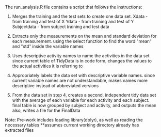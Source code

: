 The run_analysis.R file contains a script that follows the instructions:

1. Merges the training and the test sets to create one data set.
Xdata - from training and test of X
Ydata - from training and test of Y
Subjectdata - from subject training and test data

2. Extracts only the measurements on the mean and standard deviation for each measurement.
using the select function to find the word "mean" and "std" inside the variable names

3. Uses descriptive activity names to name the activities in the data set
since current table of TidyData is in code form, changes the values to the actual activities it is referring to

4. Appropriately labels the data set with descriptive variable names.
since current variable names are not understandable, makes names more descriptive instead of abbreviated versions

5. From the data set in step 4, creates a second, independent tidy data set with the average of each variable for each activity and each subject.
final table is now grouped by subject and activity, and outputs the mean
also, writes a file for the FinalData


Note:
Pre-work includes loading library(dplyr), as well as reading the necessary tables
**assumes current working directory already has extracted files

